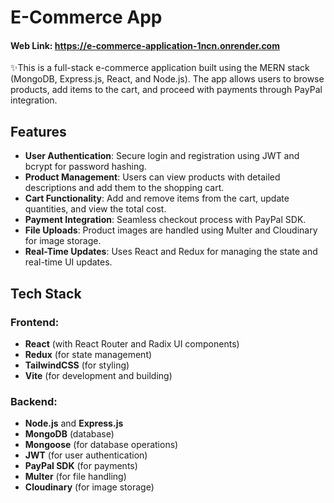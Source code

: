 # E-Commerce App

#### Web Link: https://e-commerce-application-1ncn.onrender.com

✨This is a full-stack e-commerce application built using the MERN stack (MongoDB, Express.js, React, and Node.js). The app allows users to browse products, add items to the cart, and proceed with payments through PayPal integration.

## Features

- **User Authentication**: Secure login and registration using JWT and bcrypt for password hashing.
- **Product Management**: Users can view products with detailed descriptions and add them to the shopping cart.
- **Cart Functionality**: Add and remove items from the cart, update quantities, and view the total cost.
- **Payment Integration**: Seamless checkout process with PayPal SDK.
- **File Uploads**: Product images are handled using Multer and Cloudinary for image storage.
- **Real-Time Updates**: Uses React and Redux for managing the state and real-time UI updates.

## Tech Stack

### Frontend:
- **React** (with React Router and Radix UI components)
- **Redux** (for state management)
- **TailwindCSS** (for styling)
- **Vite** (for development and building)

### Backend:
- **Node.js** and **Express.js**
- **MongoDB** (database)
- **Mongoose** (for database operations)
- **JWT** (for user authentication)
- **PayPal SDK** (for payments)
- **Multer** (for file handling)
- **Cloudinary** (for image storage)